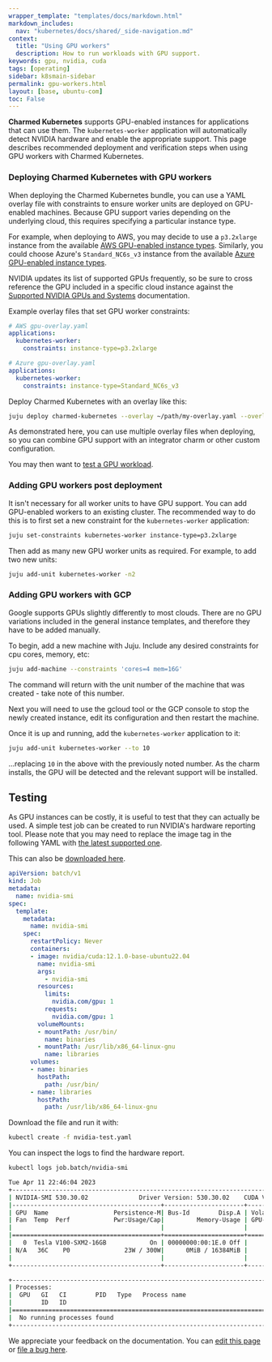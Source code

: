 ```yaml
---
wrapper_template: "templates/docs/markdown.html"
markdown_includes:
  nav: "kubernetes/docs/shared/_side-navigation.md"
context:
  title: "Using GPU workers"
  description: How to run workloads with GPU support.
keywords: gpu, nvidia, cuda
tags: [operating]
sidebar: k8smain-sidebar
permalink: gpu-workers.html
layout: [base, ubuntu-com]
toc: False
---
```


**Charmed Kubernetes** supports GPU-enabled instances for applications that
can use them. The `kubernetes-worker` application will automatically detect
NVIDIA hardware and enable the appropriate support. This page describes
recommended deployment and verification steps when using GPU workers with
Charmed Kubernetes.

### Deploying Charmed Kubernetes with GPU workers

When deploying the Charmed Kubernetes bundle, you can use a YAML overlay file
with constraints to ensure worker units are deployed on GPU-enabled machines.
Because GPU support varies depending on the underlying cloud, this requires
specifying a particular instance type.

For example, when deploying to AWS, you may decide to use a `p3.2xlarge`
instance from the available [AWS GPU-enabled instance types][aws-instance].
Similarly, you could choose Azure's `Standard_NC6s_v3` instance from the
available [Azure GPU-enabled instance types][azure-instance].

NVIDIA updates its list of supported GPUs frequently, so be sure to cross
reference the GPU included in a specific cloud instance against the
[Supported NVIDIA GPUs and Systems][nvidia-gpu-support] documentation.

Example overlay files that set GPU worker constraints:

```yaml
# AWS gpu-overlay.yaml
applications:
  kubernetes-worker:
    constraints: instance-type=p3.2xlarge
```

```yaml
# Azure gpu-overlay.yaml
applications:
  kubernetes-worker:
    constraints: instance-type=Standard_NC6s_v3
```

Deploy Charmed Kubernetes with an overlay like this:

```bash
juju deploy charmed-kubernetes --overlay ~/path/my-overlay.yaml --overlay ~/path/gpu-overlay.yaml
```

As demonstrated here, you can use multiple overlay files when deploying, so you
can combine GPU support with an integrator charm or other custom configuration.

You may then want to [test a GPU workload](#test).

### Adding GPU workers post deployment

It isn't necessary for all worker units to have GPU support. You can add
GPU-enabled workers to an existing cluster. The recommended way to do this is
to first set a new constraint for the `kubernetes-worker` application:

```bash
juju set-constraints kubernetes-worker instance-type=p3.2xlarge
```

Then add as many new GPU worker units as required. For example, to add two new
units:

```bash
juju add-unit kubernetes-worker -n2
```

### Adding GPU workers with GCP

Google supports GPUs slightly differently to most clouds. There are no GPU
variations included in the general instance templates, and therefore they have
to be added manually.

To begin, add a new machine with Juju. Include any desired constraints for
cpu cores, memory, etc:

```bash
juju add-machine --constraints 'cores=4 mem=16G'
```

The command will return with the unit number of the machine that was created -
take note of this number.

Next you will need to use the gcloud tool or the GCP console to stop the
newly created instance, edit its configuration and then restart the machine.

Once it is up and running, add the `kubernetes-worker` application to it:

```bash
juju add-unit kubernetes-worker --to 10
```

...replacing `10` in the above with the previously noted number. As the charm
installs, the GPU will be detected and the relevant support will be installed.

<a  id="test"> </a>
## Testing

As GPU instances can be costly, it is useful to test that they can actually be
used. A simple test job can be created to run NVIDIA's hardware reporting tool.
Please note that you may need to replace the image tag in the following
YAML with [the latest supported one][nvidia-supported-tags].

This can also be [downloaded here][asset-nvidia].

```yaml
apiVersion: batch/v1
kind: Job
metadata:
  name: nvidia-smi
spec:
  template:
    metadata:
      name: nvidia-smi
    spec:
      restartPolicy: Never
      containers:
      - image: nvidia/cuda:12.1.0-base-ubuntu22.04
        name: nvidia-smi
        args:
          - nvidia-smi
        resources:
          limits:
            nvidia.com/gpu: 1
          requests:
            nvidia.com/gpu: 1
        volumeMounts:
        - mountPath: /usr/bin/
          name: binaries
        - mountPath: /usr/lib/x86_64-linux-gnu
          name: libraries
      volumes:
      - name: binaries
        hostPath:
          path: /usr/bin/
      - name: libraries
        hostPath:
          path: /usr/lib/x86_64-linux-gnu
```

Download the file and run it with:

```bash
kubectl create -f nvidia-test.yaml
```

You can inspect the logs to find the hardware report.

```bash
kubectl logs job.batch/nvidia-smi

Tue Apr 11 22:46:04 2023
+---------------------------------------------------------------------------------------+
| NVIDIA-SMI 530.30.02              Driver Version: 530.30.02    CUDA Version: 12.1     |
|-----------------------------------------+----------------------+----------------------+
| GPU  Name                  Persistence-M| Bus-Id        Disp.A | Volatile Uncorr. ECC |
| Fan  Temp  Perf            Pwr:Usage/Cap|         Memory-Usage | GPU-Util  Compute M. |
|                                         |                      |               MIG M. |
|=========================================+======================+======================|
|   0  Tesla V100-SXM2-16GB            On | 00000000:00:1E.0 Off |                    0 |
| N/A   36C    P0               23W / 300W|      0MiB / 16384MiB |      0%      Default |
|                                         |                      |                  N/A |
+-----------------------------------------+----------------------+----------------------+

+---------------------------------------------------------------------------------------+
| Processes:                                                                            |
|  GPU   GI   CI        PID   Type   Process name                            GPU Memory |
|        ID   ID                                                             Usage      |
|=======================================================================================|
|  No running processes found                                                           |
+---------------------------------------------------------------------------------------+
```

<!-- LINKS -->
[asset-nvidia]: https://raw.githubusercontent.com/charmed-kubernetes/kubernetes-docs/main/assets/nvidia-test.yaml
[nvidia-supported-tags]: https://gitlab.com/nvidia/container-images/cuda/blob/master/doc/README.md#supported-tags
[quickstart]: /kubernetes/docs/quickstart
[aws-instance]: https://aws.amazon.com/ec2/instance-types/#Accelerated_Computing
[azure-instance]: https://learn.microsoft.com/en-us/azure/virtual-machines/sizes-gpu
[nvidia-gpu-support]: https://docs.nvidia.com/datacenter/cloud-native/gpu-operator/platform-support.html#supported-nvidia-gpus-and-systems

<!-- FEEDBACK -->
<div class="p-notification--information">
  <div class="p-notification__content">
    <p class="p-notification__message">We appreciate your feedback on the documentation. You can
    <a href="https://github.com/charmed-kubernetes/kubernetes-docs/edit/main/pages/k8s/gpu-workers.md" >edit this page</a>
    or
    <a href="https://github.com/charmed-kubernetes/kubernetes-docs/issues/new" >file a bug here</a>.</p>
  </div>
</div>

